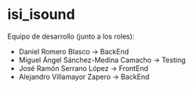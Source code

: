 # isi_isound
Equipo de desarrollo (junto a los roles):
 - Daniel Romero Blasco -> BackEnd
 - Miguel Ángel Sánchez-Medina Camacho -> Testing
 - José Ramón Serrano López -> FrontEnd
 - Alejandro Villamayor Zapero -> BackEnd

